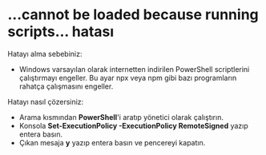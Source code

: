# ...cannot be loaded because running scripts... hatası

Hatayı alma sebebiniz:

- Windows varsayılan olarak internetten indirilen PowerShell scriptlerini çalıştırmayı engeller. Bu ayar npx veya npm gibi bazı programların rahatça çalışmasını engeller.

Hatayı nasıl çözersiniz:

- Arama kısmından **PowerShell**'i aratıp yönetici olarak çalıştırın.
- Konsola **Set-ExecutionPolicy -ExecutionPolicy RemoteSigned** yazıp entera basın.
- Çıkan mesaja **y** yazıp entera basın ve pencereyi kapatın.
